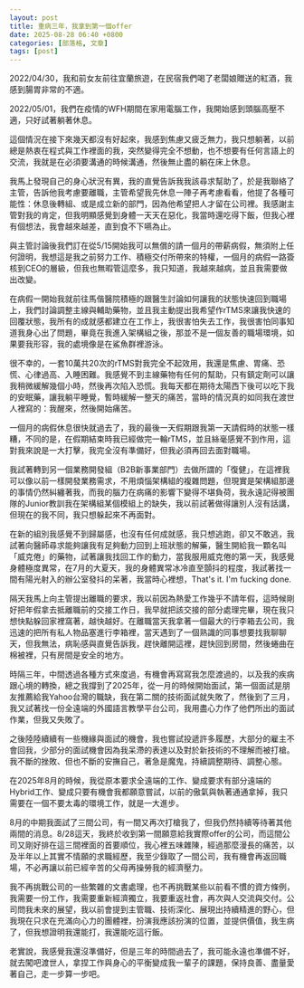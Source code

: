 ```yaml
---
layout: post
title: 重病三年，我拿到第一個offer
date: 2025-08-28 06:40 +0800
categories: [部落格, 文章]
tags: [post]
---
```

2022/04/30，我和前女友前往宜蘭旅遊，在民宿我們喝了老闆娘贈送的紅酒，我感到腸胃非常的不適。

2022/05/01，我們在疫情的WFH期間在家用電腦工作，我開始感到頭腦高壓不適，只好試著躺著休息。

這個情況在接下來幾天都沒有好起來，我感到焦慮又疲乏無力，我只想躺著，以前總是熱衷在程式與工作裡面的我，突然變得完全不想動，也不想要有任何言語上的交流，我就是在必須要溝通的時候溝通，然後無止盡的躺在床上休息。

我馬上發現自己的身心狀況有異，我的直覺告訴我我該尋求幫助了，於是我聯絡了主管，告訴他我考慮要離職，主管希望我先休息一陣子再考慮看看，他提了各種可能性：休息後轉組、或是成立新的部門，因為他希望把人才留在公司裡。我感謝主管對我的肯定，但我明顯感覺到身體一天天在惡化，我當時還吃得下飯，但我心裡有個想法，我會越來越差，直到食不下嚥為止。

與主管討論後我們訂在從5/15開始我可以無償的請一個月的帶薪病假，無須附上任何證明，我想這是我之前努力工作、積極交付所帶來的特權，一個月的病假一路簽核到CEO的層級，但我也無暇管這麼多，我只知道，我越來越病，並且我需要做出改變。

在病假一開始我就前往馬偕醫院積極的跟醫生討論如何讓我的狀態快速回到職場上，我們討論調整主線與輔助藥物，並且我主動提出我希望作rTMS來讓我快速的回覆狀態，我所有的成就感都建立在工作上，我很害怕失去工作，我很害怕同事知道我身心出了問題，畢竟在我進入架構組之後，那並不是一個友善的職場環境，如果要我形容，我的處境像是在鯊魚群裡游泳。

很不幸的，一套10萬共20次的rTMS對我完全不起效用，我還是焦慮、胃痛、恐慌、心律過高、入睡困難。我感覺不到主線藥物有任何的幫助，只有鎮定劑可以讓我稍微緩解幾個小時，然後再次陷入恐慌。我每天都在期待太陽西下後可以吃下我的安眠藥，讓我躺平睡覺，暫時緩解一整天的痛苦，當時的情況真的如同我在渡世人裡寫的：我醒來，然後開始痛苦。

一個月的病假休息很快就過去了，我的最後一天假期跟我第一天請假時的狀態一樣糟，不同的是，在假期結束時我已經做完一輪rTMS，並且絲毫感覺不到作用，這對我來說是一大打擊，我完全沒有準備好，但我必須再回去面對職場。

我試著轉到另一個業務開發組（B2B新事業部門）去做所謂的「復健」，在這裡我可以像以前一樣開發業務需求，不用煩惱架構組的複雜問題，但現實是架構組那邊的事情仍然糾纏著我，而我的腦力在病痛的影響下變得不堪負荷，我永遠記得被團隊的Junior教訓我在架構組某個模組上的缺失，我以前試著做得讓別人沒有話講，但現在的我不同，我只想躲起來不再面對。

在新的組別我感覺不到歸屬感，也沒有任何成就感，我只想逃跑，卻又不敢逃，我試著向醫師尋求能夠讓我有足夠動力回到上班狀態的解藥，醫生開給我一顆名叫「威克倦」的藥物，試著讓我找回工作的動力，當我服用威克倦的第一天，我感覺身體極度異常，在7月的大夏天，我的身體異常冰冷直至顫抖的程度，我試著找一間有陽光射入的辦公室發抖的呆著，我當時心裡想，That's it. I'm fucking done.

隔天我馬上向主管提出離職的要求，我以前因為熱愛工作幾乎不請年假，這時候剛好把年假拿去抵離職前的交接工作日，我早就把該交接的部分處理完畢，現在我只想快點躲回家裡窩著，越快越好。在離職當天我拿著一個最大的行李箱去公司，我迅速的把所有私人物品塞進行李箱裡，當天遇到了一個熟識的同事想要找我聊聊天，但我無法，病恥感與直覺告訴我，趕快離開這裡，趕快回到房間，然後蜷曲在棉被裡，只有房間是安全的地方。

時隔三年，中間透過各種方式來度過，有機會再寫寫我怎麼渡過的，以及我的疾病跟心境的轉換，總之我撐到了2025年，從一月的時候開始面試，第一個面試是朋友推薦給我Yahoo台灣的職缺，我在第二關的技術面試就失敗了，然後到了三月，我又試著找一份全遠端的外國語言教學平台公司，我用盡心力作了他們所出的面試作業，但我又失敗了。

之後陸陸續續有一些機緣與面試的機會，我也嘗試投遞許多履歷，大部分的雇主不會回我，少部分的面試機會因為我呆滯的表達以及對於新技術的不理解而被打槍。我不斷的挫敗、但也不斷的安撫自己，著急是魔鬼，持續調整期待、調整心態。

在2025年8月的時候，我從原本要求全遠端的工作、變成要求有部分遠端的Hybrid工作、變成只要有機會我都願意嘗試，以前的傲氣與執著通通拿掉，我只需要在一個不要太毒的環境工作，就是一大進步。

8月的中期我面試了三間公司，有一間又再次打槍我了，但我仍然持續等待著其他兩間的消息。8/28這天，我終於收到第一間願意給我實際offer的公司，而這間公司又剛好排在這三間裡面的首要順位，我心裡五味雜陳，經過那麼漫長的痛苦，以及半年以上其實不情願的求職經歷，我至少錄取了一間公司，我有機會再返回職場，不必再讓以前已經辛苦的父母再操勞我的經濟壓力。

我不再挑戰公司的一些繁雜的文書處理，也不再挑戰某些以前看不慣的資方條例，我需要一份工作，我需要重新經濟獨立，我要重返社會，再次與人交流與交付。公司問我未來的展望，我以前會提到主管職、技術深化、展現出持續精進的野心，但我現在只求在充滿向心力的團體裡，扮演我應該扮演的位置，並提供價值，我生病了，但我想證明我還能打，我還能吃這行飯。

老實說，我感覺我還沒準備好，但是三年的時間過去了，我可能永遠也準備不好，就去闖吧渡世人，拿捏工作與身心的平衡變成我一輩子的課題，保持良善、盡量愛著自己，走一步算一步吧。
